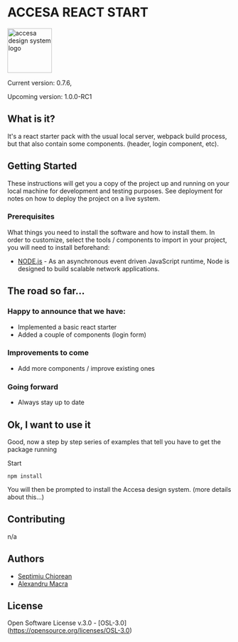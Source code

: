 # ACCESA REACT START

<img align="center" alt="accesa design system logo" src="https://cdn.rawgit.com/alex-macra/accesa-design-system/dev/styleguide/img/logo.png" width="100">

Current version: 0.7.6,

Upcoming version: 1.0.0-RC1

## What is it?

It's a react starter pack with the usual local server, webpack build process, but that also contain some components. (header, login component, etc).

## Getting Started

These instructions will get you a copy of the project up and running on your local machine for development and testing purposes. See deployment for notes on how to deploy the project on a live system.

### Prerequisites

What things you need to install the software and how to install them.
In order to customize, select the tools / components to import in your project, you will need to install beforehand:

* [NODE.js](https://nodejs.org) - As an asynchronous event driven JavaScript runtime, Node is designed to build scalable network applications.

## The road so far...

### Happy to announce that we have:
  * Implemented a basic react starter
  * Added a couple of components (login form)

### Improvements to come
  * Add more components / improve existing ones

### Going forward
  * Always stay up to date

## Ok, I want to use it

Good, now a step by step series of examples that tell you have to get the package running


Start
```
npm install
```

You will then be prompted to install the Accesa design system. 
(more details about this...)

## Contributing

n/a

## Authors

* [Septimiu Chiorean](https://github.com/septimiuchiorean)
* [Alexandru Macra](https://github.com/alex-macra)

## License

Open Software License v.3.0 - [OSL-3.0] (https://opensource.org/licenses/OSL-3.0)